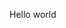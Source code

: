 Hello world

<!DOCTYPE html>
<html lang="en">
 <head>
	<meta charset="utf-8">
	<title><?=$title ?></title>
	<link rel="stylesheet" type="text/css" href="/assets/css/bootstrap.min.css" />
	<script src="/assets/js/jquery.min.js" ></script>
 </head>
 <body>
 <div class="navbar navbar-default">
  <div class="container"><div class="navbar-brand"><?=$title ?></div></div>
 </div>
 <div class="container">

    